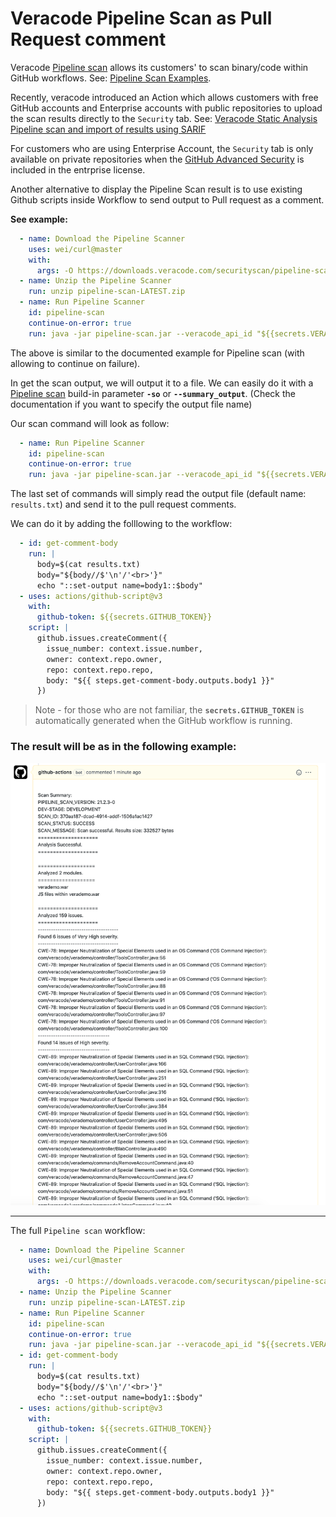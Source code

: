 # Veracode Pipeline Scan as Pull Request comment

Veracode [Pipeline scan](https://help.veracode.com/r/c_about_pipeline_scan) allows its customers' to scan binary/code within GitHub workflows.
See: [Pipeline Scan Examples](https://help.veracode.com/r/r_pipeline_scan_examples).

Recently, veracode introduced an Action which allows customers with free GitHub accounts and Enterprise accounts with public repositories to upload the scan results directly to the `Security` tab.
See: [Veracode Static Analysis Pipeline scan and import of results using SARIF](https://github.com/marketplace/actions/veracode-static-analysis-pipeline-scan-and-sarif-import)

For customers who are using Enterprise Account, the `Security` tab is only available on private repositories when the [GitHub Advanced Security](https://docs.github.com/en/github/getting-started-with-github/about-github-advanced-security) is included in the entrprise license.

Another alternative to display the Pipeline Scan result is to use existing Github scripts inside Workflow to send output to Pull request as a comment.

__See example:__

```yaml
  - name: Download the Pipeline Scanner
    uses: wei/curl@master
    with:
      args: -O https://downloads.veracode.com/securityscan/pipeline-scan-LATEST.zip
  - name: Unzip the Pipeline Scanner
    run: unzip pipeline-scan-LATEST.zip
  - name: Run Pipeline Scanner
    id: pipeline-scan
    continue-on-error: true
    run: java -jar pipeline-scan.jar --veracode_api_id "${{secrets.VERACODE_API_ID}}" --veracode_api_key "${{secrets.VERACODE_API_KEY}}" --file "<Archive to Scan>" --fail_on_severity="Very High, High"
```

The above is similar to the documented example for Pipeline scan (with allowing to continue on failure).

In get the scan output, we will output it to a file. We can easily do it with a [Pipeline scan](https://help.veracode.com/r/c_about_pipeline_scan) build-in parameter __`-so`__ or __`--summary_output`__. (Check the documentation if you want to specify the output file name)

Our scan command will look as follow:
```yaml
  - name: Run Pipeline Scanner
    id: pipeline-scan
    continue-on-error: true
    run: java -jar pipeline-scan.jar --veracode_api_id "${{secrets.VERACODE_API_ID}}" --veracode_api_key "${{secrets.VERACODE_API_KEY}}" --so true --file "<Archive to Scan>" --fail_on_severity="Very High, High"
```   

The last set of commands will simply read the output file (default name: `results.txt`) and send it to the pull request comments.

We can do it by adding the folllowing to the workflow:
```yaml
  - id: get-comment-body
    run: |
      body=$(cat results.txt)
      body="${body//$'\n'/'<br>'}"
      echo "::set-output name=body1::$body"
  - uses: actions/github-script@v3
    with:
      github-token: ${{secrets.GITHUB_TOKEN}}
    script: |
      github.issues.createComment({
        issue_number: context.issue.number,
        owner: context.repo.owner,
        repo: context.repo.repo,
        body: "${{ steps.get-comment-body.outputs.body1 }}"
      })
``` 
 
> Note - for those who are not familiar, the __`secrets.GITHUB_TOKEN`__ is automatically generated when the GitHub workflow is running. 
 
### The result will be as in the following example:
<p align="center">
  <img src="https://github.com/lerer/veracode-pipeline-PR-comment/blob/main/pull-request-comment.png?raw=true" width="600px" alt="Pipeline scan output in GitHub comment"/>
</p>


-----

The full `Pipeline scan` workflow:
```yaml
  - name: Download the Pipeline Scanner
    uses: wei/curl@master
    with:
      args: -O https://downloads.veracode.com/securityscan/pipeline-scan-LATEST.zip
  - name: Unzip the Pipeline Scanner
    run: unzip pipeline-scan-LATEST.zip
  - name: Run Pipeline Scanner
    id: pipeline-scan
    continue-on-error: true
    run: java -jar pipeline-scan.jar --veracode_api_id "${{secrets.VERACODE_API_ID}}" --veracode_api_key "${{secrets.VERACODE_API_KEY}}" --so true --file "<Archive to Scan>" --fail_on_severity="Very High, High"
  - id: get-comment-body
    run: |
      body=$(cat results.txt)
      body="${body//$'\n'/'<br>'}"
      echo "::set-output name=body1::$body"
  - uses: actions/github-script@v3
    with:
      github-token: ${{secrets.GITHUB_TOKEN}}
    script: |
      github.issues.createComment({
        issue_number: context.issue.number,
        owner: context.repo.owner,
        repo: context.repo.repo,
        body: "${{ steps.get-comment-body.outputs.body1 }}"
      })
```

